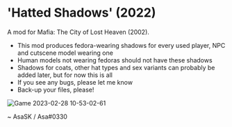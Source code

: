 # 'Hatted Shadows' (2022)
A mod for Mafia: The City of Lost Heaven (2002).

- This mod produces fedora-wearing shadows for every used player, NPC and cutscene model wearing one
- Human models not wearing fedoras should not have these shadows
- Shadows for coats, other hat types and sex variants can probably be added later, but for now this is all
- If you see any bugs, please let me know
- Back-up your files, please!

![Game 2023-02-28 10-53-02-61](https://user-images.githubusercontent.com/111624709/221833490-90aacf25-0512-41b4-a82a-544f060870a3.png)

~ AsaSK / Asa#0330
